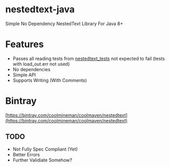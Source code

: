 # nestedtext-java
Simple No Dependency NestedText Library For Java 8+

# Features
* Passes all reading tests from [nestedtext_tests](https://github.com/kenkundert/nestedtext_tests) not expected to fail (tests with load_out.err not used)
* No dependencies
* Simple API
* Supports Writing (With Comments)

# Bintray
[https://bintray.com/coolmineman/coolmaven/nestedtext](https://bintray.com/coolmineman/coolmaven/nestedtext)

## TODO
* Not Fully Spec Compliant (Yet)
* Better Errors
* Further Validiate Somehow?